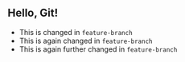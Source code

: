 ## Hello, Git!

- This is changed in `feature-branch`
- This is again changed in `feature-branch`
- This is again further changed in `feature-branch`
